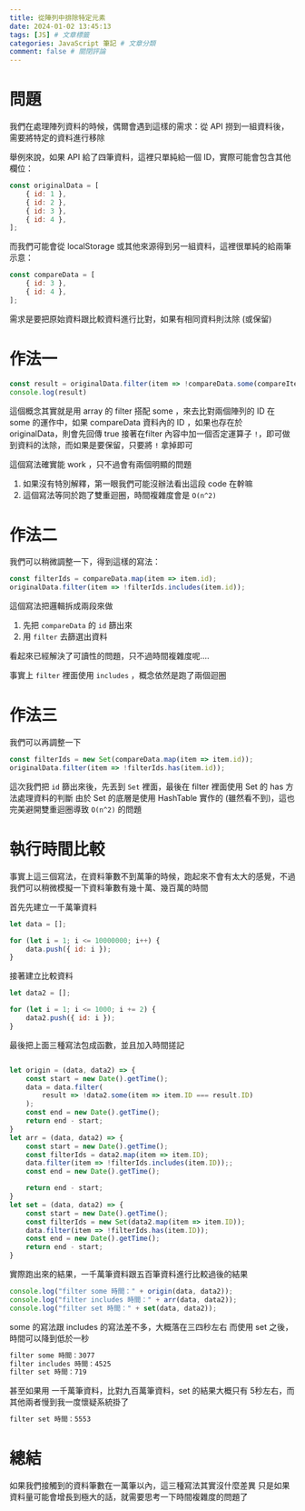 ```yaml
---
title: 從陣列中排除特定元素
date: 2024-01-02 13:45:13
tags: [JS] # 文章標籤
categories: JavaScript 筆記 # 文章分類
comment: false # 關閉評論
---
```



# 問題
我們在處理陣列資料的時候，偶爾會遇到這樣的需求：從 API 撈到一組資料後，需要將特定的資料進行移除

舉例來說，如果 API 給了四筆資料，這裡只單純給一個 ID，實際可能會包含其他欄位：

```js
const originalData = [
    { id: 1 },
    { id: 2 },
    { id: 3 },
    { id: 4 },
];

```

而我們可能會從 localStorage 或其他來源得到另一組資料，這裡很單純的給兩筆示意：

```js
const compareData = [
    { id: 3 },
    { id: 4 },
];
```

需求是要把原始資料跟比較資料進行比對，如果有相同資料則汰除 (或保留)

# 作法一
```js
const result = originalData.filter(item => !compareData.some(compareItem => compareItem.id === item.id));
console.log(result)
```
這個概念其實就是用 array 的 filter 搭配 some ，來去比對兩個陣列的 ID
在 some 的運作中，如果 compareData 資料內的 ID ，如果也存在於 originalData，則會先回傳 true
接著在filter 內容中加一個否定運算子 `!`，即可做到資料的汰除，而如果是要保留，只要將 `!` 拿掉即可

這個寫法確實能 work ，只不過會有兩個明顯的問題


1. 如果沒有特別解釋，第一眼我們可能沒辦法看出這段 code 在幹嘛
2. 這個寫法等同於跑了雙重迴圈，時間複雜度會是 `O(n^2)`

# 作法二
我們可以稍微調整一下，得到這樣的寫法：

```js
const filterIds = compareData.map(item => item.id);
originalData.filter(item => !filterIds.includes(item.id));
```

這個寫法把邏輯拆成兩段來做
1. 先把 `compareData` 的 `id` 篩出來
2. 用 `filter` 去篩選出資料

看起來已經解決了可讀性的問題，只不過時間複雜度呢....


事實上 `filter` 裡面使用 `includes` ，概念依然是跑了兩個迴圈


# 作法三

我們可以再調整一下

```js
const filterIds = new Set(compareData.map(item => item.id));
originalData.filter(item => !filterIds.has(item.id));
```

這次我們把 `id` 篩出來後，先丟到 `Set` 裡面，最後在 filter 裡面使用 Set 的 has 方法處理資料的判斷
由於 Set 的底層是使用 HashTable 實作的 (雖然看不到)，這也完美避開雙重迴圈導致 `O(n^2)` 的問題


# 執行時間比較
事實上這三個寫法，在資料筆數不到萬筆的時候，跑起來不會有太大的感覺，不過我們可以稍微模擬一下資料筆數有幾十萬、幾百萬的時間

首先先建立一千萬筆資料
```js
let data = [];

for (let i = 1; i <= 10000000; i++) {
    data.push({ id: i });
}
```

接著建立比較資料
```js
let data2 = [];

for (let i = 1; i <= 1000; i += 2) {
    data2.push({ id: i });
}
```

最後把上面三種寫法包成函數，並且加入時間搓記

```js

let origin = (data, data2) => {
    const start = new Date().getTime();
    data = data.filter(
        result => !data2.some(item => item.ID === result.ID)
    );
    const end = new Date().getTime();
    return end - start;
}
let arr = (data, data2) => {
    const start = new Date().getTime();
    const filterIds = data2.map(item => item.ID);
    data.filter(item => !filterIds.includes(item.ID));;
    const end = new Date().getTime();

    return end - start;
}
let set = (data, data2) => {
    const start = new Date().getTime();
    const filterIds = new Set(data2.map(item => item.ID));
    data.filter(item => !filterIds.has(item.ID));
    const end = new Date().getTime();
    return end - start;
}
```

實際跑出來的結果，一千萬筆資料跟五百筆資料進行比較過後的結果

```js
console.log("filter some 時間：" + origin(data, data2));
console.log("filter includes 時間：" + arr(data, data2));
console.log("filter set 時間：" + set(data, data2));
```

some 的寫法跟 includes 的寫法差不多，大概落在三四秒左右
而使用 set 之後，時間可以降到低於一秒

```sh
filter some 時間：3077
filter includes 時間：4525
filter set 時間：719
```


甚至如果用 一千萬筆資料，比對九百萬筆資料，set 的結果大概只有 5秒左右，而其他兩者慢到我一度懷疑系統掛了

```sh
filter set 時間：5553
```

# 總結

如果我們接觸到的資料筆數在一萬筆以內，這三種寫法其實沒什麼差異
只是如果資料量可能會增長到極大的話，就需要思考一下時間複雜度的問題了